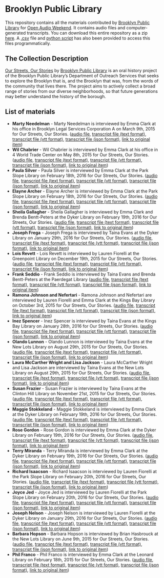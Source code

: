 # Brooklyn Public Library

This repository contains all the materials contributed by [Brooklyn Public Library](http://www.bklynlibrary.org/seniors/our-streets-our-stories-o) for [Open Audio Weekend](https://github.com/nypl-openaudio/start-here). It contains audio files and computer-generated transcripts. You can download this entire repository as a zip [here](https://github.com/nypl-openaudio/data-brooklyn-public-library/archive/master.zip). A [.csv](https://github.com/nypl-openaudio/data-brooklyn-public-library/blob/master/manifest.csv) file and [python script](https://github.com/nypl-openaudio/data-brooklyn-public-library/blob/master/get_materials.py) has also been provided to access this files programmatically.

## The Collection Description
[Our Streets, Our Stories](http://www.bklynlibrary.org/seniors/our-streets-our-stories-o) by [Brooklyn Public Library](https://www.bklynlibrary.org/) is an oral history project of the Brooklyn Public Library’s Department of Outreach Services that seeks to explore the Brooklyn that is, and the Brooklyn that was, from the words of the community that lives there. The project aims to actively collect a broad range of stories from our diverse neighborhoods, so that future generations may better understand the history of the borough.

## List of materials
- **Marty Needelman** - Marty Needelman is interviewed by Emma Clark at his office in Brooklyn Legal Services Corporation A on March 9th, 2015 for Our Streets, Our Stories. ([audio file](https://github.com/nypl-openaudio/data-brooklyn-public-library/raw/master/audio/marty-needelman-0001.mp3), [transcript file (text format)](https://github.com/nypl-openaudio/data-brooklyn-public-library/raw/master/transcripts/text/marty-needelman-0001.text), [transcript file (vtt format)](https://github.com/nypl-openaudio/data-brooklyn-public-library/raw/master/transcripts/vtt/marty-needelman-0001.vtt), [transcript file (json format)](https://github.com/nypl-openaudio/data-brooklyn-public-library/raw/master/transcripts/json/marty-needelman-0001.json), [link to original item](https://soundcloud.com/ososproject/marty-needelman-leonard-39))
- **Wil Chabrier** - Wil Chabrier is interviewed by Emma Clark at his office in 4 World Trade Center on May 8th, 2015 for Our Streets, Our Stories. ([audio file](https://github.com/nypl-openaudio/data-brooklyn-public-library/raw/master/audio/wil-chabrier-0001.mp3), [transcript file (text format)](https://github.com/nypl-openaudio/data-brooklyn-public-library/raw/master/transcripts/text/wil-chabrier-0001.text), [transcript file (vtt format)](https://github.com/nypl-openaudio/data-brooklyn-public-library/raw/master/transcripts/vtt/wil-chabrier-0001.vtt), [transcript file (json format)](https://github.com/nypl-openaudio/data-brooklyn-public-library/raw/master/transcripts/json/wil-chabrier-0001.json), [link to original item](https://soundcloud.com/ososproject/wil-chabrier))
- **Paula Silver** - Paula Silver is interviewed by Emma Clark at the Park Slope Library on February 18th, 2016 for Our Streets, Our Stories. ([audio file](https://github.com/nypl-openaudio/data-brooklyn-public-library/raw/master/audio/paula-silver-0001.mp3), [transcript file (text format)](https://github.com/nypl-openaudio/data-brooklyn-public-library/raw/master/transcripts/text/paula-silver-0001.text), [transcript file (vtt format)](https://github.com/nypl-openaudio/data-brooklyn-public-library/raw/master/transcripts/vtt/paula-silver-0001.vtt), [transcript file (json format)](https://github.com/nypl-openaudio/data-brooklyn-public-library/raw/master/transcripts/json/paula-silver-0001.json), [link to original item](https://soundcloud.com/ososproject/paula-silver))
- **Elayne Archer** - Elayne Archer is interviewed by Emma Clark at the Park Slope Library on February 18th, 2016 for Our Streets, Our Stories. ([audio file](https://github.com/nypl-openaudio/data-brooklyn-public-library/raw/master/audio/elayne-archer-0001.mp3), [transcript file (text format)](https://github.com/nypl-openaudio/data-brooklyn-public-library/raw/master/transcripts/text/elayne-archer-0001.text), [transcript file (vtt format)](https://github.com/nypl-openaudio/data-brooklyn-public-library/raw/master/transcripts/vtt/elayne-archer-0001.vtt), [transcript file (json format)](https://github.com/nypl-openaudio/data-brooklyn-public-library/raw/master/transcripts/json/elayne-archer-0001.json), [link to original item](https://soundcloud.com/ososproject/elayne-archer))
- **Sheila Gallagher** - Sheila Gallagher is interviewed by Emma Clark and Brenda Bentt-Peters at the Dyker Library on February 19th, 2016 for Our Streets, Our Stories. ([audio file](https://github.com/nypl-openaudio/data-brooklyn-public-library/raw/master/audio/sheila-gallagher-0001.mp3), [transcript file (text format)](https://github.com/nypl-openaudio/data-brooklyn-public-library/raw/master/transcripts/text/sheila-gallagher-0001.text), [transcript file (vtt format)](https://github.com/nypl-openaudio/data-brooklyn-public-library/raw/master/transcripts/vtt/sheila-gallagher-0001.vtt), [transcript file (json format)](https://github.com/nypl-openaudio/data-brooklyn-public-library/raw/master/transcripts/json/sheila-gallagher-0001.json), [link to original item](https://soundcloud.com/ososproject/sheila-gallagher))
- **Joseph Frega** - Joseph Frega is interviewed by Taina Evans at the Dyker Library on January 29th, 2016 for Our Streets, Our Stories. ([audio file](https://github.com/nypl-openaudio/data-brooklyn-public-library/raw/master/audio/joseph-frega-0001.mp3), [transcript file (text format)](https://github.com/nypl-openaudio/data-brooklyn-public-library/raw/master/transcripts/text/joseph-frega-0001.text), [transcript file (vtt format)](https://github.com/nypl-openaudio/data-brooklyn-public-library/raw/master/transcripts/vtt/joseph-frega-0001.vtt), [transcript file (json format)](https://github.com/nypl-openaudio/data-brooklyn-public-library/raw/master/transcripts/json/joseph-frega-0001.json), [link to original item](https://soundcloud.com/ososproject/joseph-frega))
- **Lois Revett** - Lois Revett is interviewed by Lauren Fiorelli at the Greenpoint Library on December 19th, 2015 for Our Streets, Our Stories. ([audio file](https://github.com/nypl-openaudio/data-brooklyn-public-library/raw/master/audio/lois-revett-0001.mp3), [transcript file (text format)](https://github.com/nypl-openaudio/data-brooklyn-public-library/raw/master/transcripts/text/lois-revett-0001.text), [transcript file (vtt format)](https://github.com/nypl-openaudio/data-brooklyn-public-library/raw/master/transcripts/vtt/lois-revett-0001.vtt), [transcript file (json format)](https://github.com/nypl-openaudio/data-brooklyn-public-library/raw/master/transcripts/json/lois-revett-0001.json), [link to original item](https://soundcloud.com/ososproject/lois-revett))
- **Frank Seddio** - Frank Seddio is interviewed by Taina Evans and Brenda Bentt-Peters at the Paerdegat Library ([audio file](https://github.com/nypl-openaudio/data-brooklyn-public-library/raw/master/audio/frank-seddio-0001.mp3), [transcript file (text format)](https://github.com/nypl-openaudio/data-brooklyn-public-library/raw/master/transcripts/text/frank-seddio-0001.text), [transcript file (vtt format)](https://github.com/nypl-openaudio/data-brooklyn-public-library/raw/master/transcripts/vtt/frank-seddio-0001.vtt), [transcript file (json format)](https://github.com/nypl-openaudio/data-brooklyn-public-library/raw/master/transcripts/json/frank-seddio-0001.json), [link to original item](https://soundcloud.com/ososproject/frank-seddio))
- **Ramona Johnson and Nefertari** - Ramona Johnson and Nefertari are interviewed by Lauren Fiorelli and Emma Clark at the Kings Bay Library on October 3rd, 2015 for Our Streets, Our Stories. ([audio file](https://github.com/nypl-openaudio/data-brooklyn-public-library/raw/master/audio/ramona-johnson-nefertari-0001.mp3), [transcript file (text format)](https://github.com/nypl-openaudio/data-brooklyn-public-library/raw/master/transcripts/text/ramona-johnson-nefertari-0001.text), [transcript file (vtt format)](https://github.com/nypl-openaudio/data-brooklyn-public-library/raw/master/transcripts/vtt/ramona-johnson-nefertari-0001.vtt), [transcript file (json format)](https://github.com/nypl-openaudio/data-brooklyn-public-library/raw/master/transcripts/json/ramona-johnson-nefertari-0001.json), [link to original item](https://soundcloud.com/ososproject/ramona-johnson-and-nefertari))
- **Inez Spencer** - Inez Spencer is interviewed by Taina Evans at the Kings Bay Library on January 28th, 2016 for Our Streets, Our Stories. ([audio file](https://github.com/nypl-openaudio/data-brooklyn-public-library/raw/master/audio/inez-spencer-0001.mp3), [transcript file (text format)](https://github.com/nypl-openaudio/data-brooklyn-public-library/raw/master/transcripts/text/inez-spencer-0001.text), [transcript file (vtt format)](https://github.com/nypl-openaudio/data-brooklyn-public-library/raw/master/transcripts/vtt/inez-spencer-0001.vtt), [transcript file (json format)](https://github.com/nypl-openaudio/data-brooklyn-public-library/raw/master/transcripts/json/inez-spencer-0001.json), [link to original item](https://soundcloud.com/ososproject/inez-spencer))
- **Olando Lunnon** - Olando Lunnon is interviewed by Taina Evans at the New Lots Library on August 29th, 2015 for Our Streets, Our Stories. ([audio file](https://github.com/nypl-openaudio/data-brooklyn-public-library/raw/master/audio/olando-lunnon-0001.mp3), [transcript file (text format)](https://github.com/nypl-openaudio/data-brooklyn-public-library/raw/master/transcripts/text/olando-lunnon-0001.text), [transcript file (vtt format)](https://github.com/nypl-openaudio/data-brooklyn-public-library/raw/master/transcripts/vtt/olando-lunnon-0001.vtt), [transcript file (json format)](https://github.com/nypl-openaudio/data-brooklyn-public-library/raw/master/transcripts/json/olando-lunnon-0001.json), [link to original item](https://soundcloud.com/ososproject/olando-lunnon))
- **Laura McCarther Wright and Lisa Jackson** - Laura McCarther Wright and Lisa Jackson are interviewed by Taina Evans at the New Lots Library on August 29th, 2015 for Our Streets, Our Stories. ([audio file](https://github.com/nypl-openaudio/data-brooklyn-public-library/raw/master/audio/laura-mccarther-lisa-jackson-0001.mp3), [transcript file (text format)](https://github.com/nypl-openaudio/data-brooklyn-public-library/raw/master/transcripts/text/laura-mccarther-lisa-jackson-0001.text), [transcript file (vtt format)](https://github.com/nypl-openaudio/data-brooklyn-public-library/raw/master/transcripts/vtt/laura-mccarther-lisa-jackson-0001.vtt), [transcript file (json format)](https://github.com/nypl-openaudio/data-brooklyn-public-library/raw/master/transcripts/json/laura-mccarther-lisa-jackson-0001.json), [link to original item](https://soundcloud.com/ososproject/laura-mccarther-wright-lisa-jackson))
- **Susan Frazier** - Susan Frazier is interviewed by Taina Evans at the Clinton Hill Library on November 21st, 2015 for Our Streets, Our Stories. ([audio file](https://github.com/nypl-openaudio/data-brooklyn-public-library/raw/master/audio/susan-frazier-0001.mp3), [transcript file (text format)](https://github.com/nypl-openaudio/data-brooklyn-public-library/raw/master/transcripts/text/susan-frazier-0001.text), [transcript file (vtt format)](https://github.com/nypl-openaudio/data-brooklyn-public-library/raw/master/transcripts/vtt/susan-frazier-0001.vtt), [transcript file (json format)](https://github.com/nypl-openaudio/data-brooklyn-public-library/raw/master/transcripts/json/susan-frazier-0001.json), [link to original item](https://soundcloud.com/ososproject/susan-frazier))
- **Maggie Stokkeland** - Maggie Stokkeland is interviewed by Emma Clark at the Dyker Library on February 19th, 2016 for Our Streets, Our Stories. ([audio file](https://github.com/nypl-openaudio/data-brooklyn-public-library/raw/master/audio/maggie-stokkeland-0001.mp3), [transcript file (text format)](https://github.com/nypl-openaudio/data-brooklyn-public-library/raw/master/transcripts/text/maggie-stokkeland-0001.text), [transcript file (vtt format)](https://github.com/nypl-openaudio/data-brooklyn-public-library/raw/master/transcripts/vtt/maggie-stokkeland-0001.vtt), [transcript file (json format)](https://github.com/nypl-openaudio/data-brooklyn-public-library/raw/master/transcripts/json/maggie-stokkeland-0001.json), [link to original item](https://soundcloud.com/ososproject/maggie-stokkeland))
- **Rose Gordon** - Rose Gordon is interviewed by Emma Clark at the Dyker Library on February 19th, 2016 for Our Streets, Our Stories. ([audio file](https://github.com/nypl-openaudio/data-brooklyn-public-library/raw/master/audio/rose-gordon-0001.mp3), [transcript file (text format)](https://github.com/nypl-openaudio/data-brooklyn-public-library/raw/master/transcripts/text/rose-gordon-0001.text), [transcript file (vtt format)](https://github.com/nypl-openaudio/data-brooklyn-public-library/raw/master/transcripts/vtt/rose-gordon-0001.vtt), [transcript file (json format)](https://github.com/nypl-openaudio/data-brooklyn-public-library/raw/master/transcripts/json/rose-gordon-0001.json), [link to original item](https://soundcloud.com/ososproject/rose-gordon))
- **Terry Miranda** - Terry Miranda is interviewed by Emma Clark at the Dyker Library on February 19th, 2016 for Our Streets, Our Stories. ([audio file](https://github.com/nypl-openaudio/data-brooklyn-public-library/raw/master/audio/terry-miranda-0001.mp3), [transcript file (text format)](https://github.com/nypl-openaudio/data-brooklyn-public-library/raw/master/transcripts/text/terry-miranda-0001.text), [transcript file (vtt format)](https://github.com/nypl-openaudio/data-brooklyn-public-library/raw/master/transcripts/vtt/terry-miranda-0001.vtt), [transcript file (json format)](https://github.com/nypl-openaudio/data-brooklyn-public-library/raw/master/transcripts/json/terry-miranda-0001.json), [link to original item](https://soundcloud.com/ososproject/terry-miranda))
- **Richard Isaacson** - Richard Isaacson is interviewed by Lauren Fiorelli at the Park Slope Library on February 20th, 2016 for Our Streets, Our Stories. ([audio file](https://github.com/nypl-openaudio/data-brooklyn-public-library/raw/master/audio/richard-isaacson-0001.mp3), [transcript file (text format)](https://github.com/nypl-openaudio/data-brooklyn-public-library/raw/master/transcripts/text/richard-isaacson-0001.text), [transcript file (vtt format)](https://github.com/nypl-openaudio/data-brooklyn-public-library/raw/master/transcripts/vtt/richard-isaacson-0001.vtt), [transcript file (json format)](https://github.com/nypl-openaudio/data-brooklyn-public-library/raw/master/transcripts/json/richard-isaacson-0001.json), [link to original item](https://soundcloud.com/ososproject/richard-isaacson))
- **Joyce Jed** - Joyce Jed is interviewed by Lauren Fiorelli at the Park Slope Library on February 20th, 2016 for Our Streets, Our Stories. ([audio file](https://github.com/nypl-openaudio/data-brooklyn-public-library/raw/master/audio/joyce-jed-0001.mp3), [transcript file (text format)](https://github.com/nypl-openaudio/data-brooklyn-public-library/raw/master/transcripts/text/joyce-jed-0001.text), [transcript file (vtt format)](https://github.com/nypl-openaudio/data-brooklyn-public-library/raw/master/transcripts/vtt/joyce-jed-0001.vtt), [transcript file (json format)](https://github.com/nypl-openaudio/data-brooklyn-public-library/raw/master/transcripts/json/joyce-jed-0001.json), [link to original item](https://soundcloud.com/ososproject/joyce-jed))
- **Joseph Nelson** - Joseph Nelson is interviewed by Lauren Fiorelli at the Dyker Library on January 29th, 2016 for Our Streets, Our Stories. ([audio file](https://github.com/nypl-openaudio/data-brooklyn-public-library/raw/master/audio/joseph-nelson-0001.mp3), [transcript file (text format)](https://github.com/nypl-openaudio/data-brooklyn-public-library/raw/master/transcripts/text/joseph-nelson-0001.text), [transcript file (vtt format)](https://github.com/nypl-openaudio/data-brooklyn-public-library/raw/master/transcripts/vtt/joseph-nelson-0001.vtt), [transcript file (json format)](https://github.com/nypl-openaudio/data-brooklyn-public-library/raw/master/transcripts/json/joseph-nelson-0001.json), [link to original item](https://soundcloud.com/ososproject/joseph-nelson))
- **Barbara Hopson** - Barbara Hopson is interviewed by Brian Hasbrouck at the New Lots Library on June 9th, 2015 for Our Streets, Our Stories. ([audio file](https://github.com/nypl-openaudio/data-brooklyn-public-library/raw/master/audio/barbara-hopson-0001.mp3), [transcript file (text format)](https://github.com/nypl-openaudio/data-brooklyn-public-library/raw/master/transcripts/text/barbara-hopson-0001.text), [transcript file (vtt format)](https://github.com/nypl-openaudio/data-brooklyn-public-library/raw/master/transcripts/vtt/barbara-hopson-0001.vtt), [transcript file (json format)](https://github.com/nypl-openaudio/data-brooklyn-public-library/raw/master/transcripts/json/barbara-hopson-0001.json), [link to original item](https://soundcloud.com/ososproject/barbara-hopson))
- **Phil Franco** - Phil Franco is interviewed by Emma Clark at the Leonard Library on February 18th, 2015 for Our Streets, Our Stories. ([audio file](https://github.com/nypl-openaudio/data-brooklyn-public-library/raw/master/audio/phil-franco-0001.mp3), [transcript file (text format)](https://github.com/nypl-openaudio/data-brooklyn-public-library/raw/master/transcripts/text/phil-franco-0001.text), [transcript file (vtt format)](https://github.com/nypl-openaudio/data-brooklyn-public-library/raw/master/transcripts/vtt/phil-franco-0001.vtt), [transcript file (json format)](https://github.com/nypl-openaudio/data-brooklyn-public-library/raw/master/transcripts/json/phil-franco-0001.json), [link to original item](https://soundcloud.com/ososproject/phil-franco))
